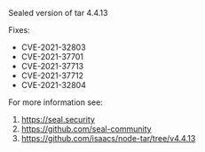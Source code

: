 Sealed version of tar 4.4.13

Fixes:
- CVE-2021-32803
- CVE-2021-37701
- CVE-2021-37713
- CVE-2021-37712
- CVE-2021-32804

For more information see:
  1. https://seal.security
  2. https://github.com/seal-community
  3. https://github.com/isaacs/node-tar/tree/v4.4.13
